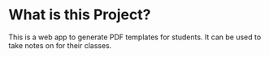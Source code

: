 # What is this Project?
This is a web app to generate PDF templates for students.
It can be used to take notes on for their classes.